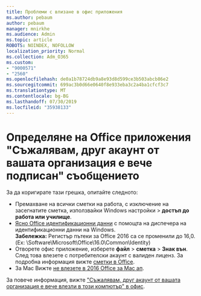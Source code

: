 ```yaml
---
title: Проблеми с влизане в офис приложения
ms.author: pebaum
author: pebaum
manager: mnirkhe
ms.audience: Admin
ms.topic: article
ROBOTS: NOINDEX, NOFOLLOW
localization_priority: Normal
ms.collection: Adm_O365
ms.custom:
- "9000571"
- "2560"
ms.openlocfilehash: de0a1b78724db9a8e93d8d599ce3b503abcb86e2
ms.sourcegitcommit: 699ac3b0d66e0640f8e933eba3c2a4ba1cfcf3c7
ms.translationtype: MT
ms.contentlocale: bg-BG
ms.lasthandoff: 07/30/2019
ms.locfileid: "35938133"
---
```

# <a name="fixing-the-office-apps-sorry-another-account-from-your-organization-is-already-signed-in-message"></a>Определяне на Office приложения "Съжалявам, друг акаунт от вашата организация е вече подписан" съобщението

За да коригирате тази грешка, опитайте следното:

- Премахване на всички сметки на работа, с изключение на засегнатите сметка, използвайки Windows настройки > **достъп до работа или училище**.
- [Ясно Office идентификационни данни](https://docs.microsoft.com/office/troubleshoot/error-messages/another-account-already-signed-in#step-3-clear-cached-credentials-on-the-computer) с помощта на диспечера на идентификационни данни на Windows.<br/>
    **Забележка:** Регистър пътеки за Office 2016 са се променили до 16,0. (Ex: \Software\Microsoft\Office\16.0\Common\Identity\)
- Отворете офис приложение, изберете **файл** > **сметка** > **Знак вън**. След това влезете с потребителски акаунт с валиден лиценз. За подробна информация вижте [сметки в Office](https://support.office.com/article/accounts-in-office-628ea040-f265-49de-b986-be09c3ebf8a9).
- За Mac Вижте [не влезете в 2016 Office за Mac ап](https://docs.microsoft.com/office365/troubleshoot/authentication/sign-in-to-office-2016-for-mac-fail).

За повече информация, вижте ["Съжалявам, друг акаунт от вашата организация е вече влезли в този компютър" в офис](https://docs.microsoft.com/office/troubleshoot/error-messages/another-account-already-signed-in).